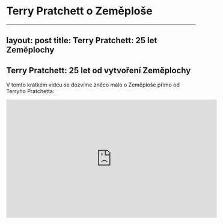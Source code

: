 ﻿# Terry Pratchett o Zeměploše
---
layout: post
title: Terry Pratchett: 25 let Zeměplochy
---

## Terry Pratchett: 25 let od vytvoření Zeměplochy
  V tomto krátkém videu se dozvíme zněco málo o Zeměploše přímo od Terryho Pratchetta:
  <iframe width="560" height="315" src="https://www.youtube.com/embed/jDF4AHZFQdw" frameborder="0" allowfullscreen></iframe>